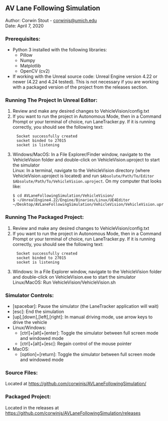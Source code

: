 ## AV Lane Following Simulation
Author: Corwin Stout - corwinjs@umich.edu  
Date: April 7, 2020

### Prerequisites:
  - Python 3 installed with the following libraries:
    - Pillow
    - Numpy
    - Matplotlib
    - OpenCV (cv2)
  - If working with the Unreal source code: Unreal Engine version 4.22 or newer (4.22 and 4.24 tested). This is not necessary if you are working with a packaged version of the project from the releases section.

### Running The Project In Unreal Editor:
  1. Review and make any desired changes to VehicleVision/config.txt 
  2. If you want to run the project in Autonomous Mode, then in a Command Prompt or your terminal of choice, run LaneTracker.py. If it is running correctly, you should see the following text:
  ```
       Socket successfully created
       socket binded to 27015
       socket is listening
  ```
  3. Windows/MacOS: In a File Explorer/Finder window, navigate to the VehicleVision folder and double-click on VehicleVision.uproject to start the simulator  
     Linux: In a terminal, navigate to the VehicleVision directory (where VehicleVision.uproject is located) and run `$Absolute/Path/To/Editor $Absolute/Path/To/VehicleVision.uproject`. On my computer that looks like:
     ```
     $ cd AVLaneFollowingSimulation/VehicleVision/
     $ ~/UnrealEngine4.22/Engine/Binaries/Linux/UE4Editor ~/Desktop/AVLaneFollowingSimulation/VehicleVision/VehicleVision.uproject 
     
### Running The Packaged Project:
  1. Review and make any desired changes to VehicleVision/config.txt 
  2. If you want to run the project in Autonomous Mode, then in a Command Prompt or your terminal of choice, run LaneTracker.py. If it is running correctly, you should see the following text:
  ```
       Socket successfully created
       socket binded to 27015
       socket is listening
  ```
  3. Windows: In a File Explorer window, navigate to the VehicleVision folder and double-click on VehicleVision.exe to start the simulator  
     Linux/MacOS: Run VehicleVision/VehicleVision.sh

### Simulator Controls:
  - [spacebar]: Pause the simulator (the LaneTracker application will wait)
  - [esc]: End the simulation
  - [up],[down],[left],[right]: In manual driving mode, use arrow keys to
    drive the vehicle
  - Linux/Windows:
    - [ctrl]+[alt]+[enter]: Toggle the simulator between full screen mode and
    windowed mode
    - [ctrl]+[alt]+[esc]: Regain control of the mouse pointer
  - MacOS:
    - [option]+[return]: Toggle the simulator between full screen mode and windowed mode
  
### Source Files:
Located at https://github.com/corwinjs/AVLaneFollowingSimulation/

### Packaged Project:
Located in the releases at https://github.com/corwinjs/AVLaneFollowingSimulation/releases
